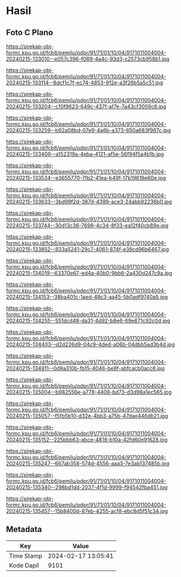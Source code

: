 # Hasil

## Foto C Plano

https://sirekap-obj-formc.kpu.go.id/fcb6/pemilu/pdpr/91/71/01/10/04/9171011004004-20240215-133010--e057c396-f089-4a4c-93d3-c2573cb958b1.jpg

https://sirekap-obj-formc.kpu.go.id/fcb6/pemilu/pdpr/91/71/01/10/04/9171011004004-20240215-133114--8dcf1c7f-ec74-4853-912e-a3f26b5a5c51.jpg

https://sirekap-obj-formc.kpu.go.id/fcb6/pemilu/pdpr/91/71/01/10/04/9171011004004-20240215-133204--c10f9623-649c-437f-af7e-7a43cf3059c8.jpg

https://sirekap-obj-formc.kpu.go.id/fcb6/pemilu/pdpr/91/71/01/10/04/9171011004004-20240215-133259--b92a08bd-07e9-4a6b-a373-650a683f987c.jpg

https://sirekap-obj-formc.kpu.go.id/fcb6/pemilu/pdpr/91/71/01/10/04/9171011004004-20240215-133406--a152319a-4eba-4121-af5e-56f94f5a4b1b.jpg

https://sirekap-obj-formc.kpu.go.id/fcb6/pemilu/pdpr/91/71/01/10/04/9171011004004-20240215-133534--e3655770-7fb2-41ea-b49f-17b19618e60e.jpg

https://sirekap-obj-formc.kpu.go.id/fcb6/pemilu/pdpr/91/71/01/10/04/9171011004004-20240215-133633--3bd99f2d-387d-4399-ace3-24abb92236b0.jpg

https://sirekap-obj-formc.kpu.go.id/fcb6/pemilu/pdpr/91/71/01/10/04/9171011004004-20240215-133744--30d13c36-7698-4c34-8f33-ea12f40cb89e.jpg

https://sirekap-obj-formc.kpu.go.id/fcb6/pemilu/pdpr/91/71/01/10/04/9171011004004-20240215-133852--833a5241-29c7-4061-874f-e38cd96b6467.jpg

https://sirekap-obj-formc.kpu.go.id/fcb6/pemilu/pdpr/91/71/01/10/04/9171011004004-20240215-134019--63370e67-ed4a-40b0-9bb6-2a430d247c9a.jpg

https://sirekap-obj-formc.kpu.go.id/fcb6/pemilu/pdpr/91/71/01/10/04/9171011004004-20240215-134153--38ba401c-1aed-48c3-aa45-5b0adf9740a5.jpg

https://sirekap-obj-formc.kpu.go.id/fcb6/pemilu/pdpr/91/71/01/10/04/9171011004004-20240215-134255--551dcd48-da31-4d92-b8e6-69e671c92c0d.jpg

https://sirekap-obj-formc.kpu.go.id/fcb6/pemilu/pdpr/91/71/01/10/04/9171011004004-20240215-134403--d2d226d9-04c9-4ded-a06b-04dbb5ad3b4d.jpg

https://sirekap-obj-formc.kpu.go.id/fcb6/pemilu/pdpr/91/71/01/10/04/9171011004004-20240215-134911--0d9a310b-fb15-4046-be8f-abfcacb0acc6.jpg

https://sirekap-obj-formc.kpu.go.id/fcb6/pemilu/pdpr/91/71/01/10/04/9171011004004-20240215-135004--b982556e-a778-4408-bd73-d3d98a1ec565.jpg

https://sirekap-obj-formc.kpu.go.id/fcb6/pemilu/pdpr/91/71/01/10/04/9171011004004-20240215-135057--f5fb5b10-d32e-4bb3-a75b-47dae446db21.jpg

https://sirekap-obj-formc.kpu.go.id/fcb6/pemilu/pdpr/91/71/01/10/04/9171011004004-20240215-135152--225bbb63-abce-4818-b10a-42fd60e91628.jpg

https://sirekap-obj-formc.kpu.go.id/fcb6/pemilu/pdpr/91/71/01/10/04/9171011004004-20240215-135247--667ab358-574d-4556-aaa3-7e3ab137485b.jpg

https://sirekap-obj-formc.kpu.go.id/fcb6/pemilu/pdpr/91/71/01/10/04/9171011004004-20240215-135340--298bd1dd-2037-4f1d-9999-f94542fba451.jpg

https://sirekap-obj-formc.kpu.go.id/fcb6/pemilu/pdpr/91/71/01/10/04/9171011004004-20240215-135457--15b8400d-87eb-4255-acf8-ebc8d5f51c34.jpg


## Metadata

| Key        | Value               |
| ---------- | ------------------- |
| Time Stamp | 2024-02-17 13:05:41 |
| Kode Dapil | 9101                |




